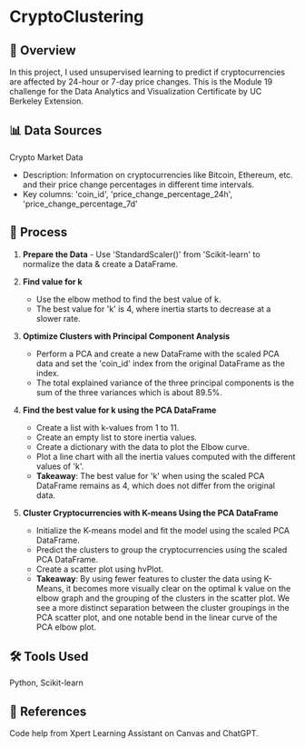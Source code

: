 # CryptoClustering

## 🔎 Overview
In this project, I used unsupervised learning to predict if cryptocurrencies are affected by 24-hour or 7-day price changes. This is the Module 19 challenge for the Data Analytics and Visualization Certificate by UC Berkeley Extension.

## 📊 Data Sources
Crypto Market Data
- Description: Information on cryptocurrencies like Bitcoin, Ethereum, etc. and their price change percentages in different time intervals.
- Key columns: 'coin_id', 'price_change_percentage_24h', 'price_change_percentage_7d'

## 🔬 Process
1. **Prepare the Data** - Use 'StandardScaler()' from 'Scikit-learn' to normalize the data & create a DataFrame.

2. **Find value for k**
   - Use the elbow method to find the best value of k.
   - The best value for 'k' is 4, where inertia starts to decrease at a slower rate.

3. **Optimize Clusters with Principal Component Analysis**
   - Perform a PCA and create a new DataFrame with the scaled PCA data and set the 'coin_id' index from the original DataFrame as the index.
   - The total explained variance of the three principal components is the sum of the three variances which is about 89.5%.

4. **Find the best value for k using the PCA DataFrame**
   - Create a list with k-values from 1 to 11.
   - Create an empty list to store inertia values.
   - Create a dictionary with the data to plot the Elbow curve.
   - Plot a line chart with all the inertia values computed with the different values of 'k'.
   - **Takeaway**: The best value for 'k' when using the scaled PCA DataFrame remains as 4, which does not differ from the original data.

5. **Cluster Cryptocurrencies with K-means Using the PCA DataFrame**
   - Initialize the K-means model and fit the model using the scaled PCA DataFrame.
   - Predict the clusters to group the cryptocurrencies using the scaled PCA DataFrame.
   - Create a scatter plot using hvPlot.
   - **Takeaway**: By using fewer features to cluster the data using K-Means, it becomes more visually clear on the optimal k value on the elbow graph and the grouping of the clusters in the scatter plot. We see a more distinct separation between the cluster groupings in the PCA scatter plot, and one notable bend in the linear curve of the PCA elbow plot.

## 🛠️ Tools Used
Python, Scikit-learn

## 📁 References
Code help from Xpert Learning Assistant on Canvas and ChatGPT.
